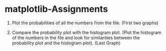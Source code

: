 # matplotlib-Assignments

1. Plot the probabilities of all the numbers from the file. (First two graphs)

2. Compare the probability plot with the histogram plot. (Plot the histogram of the numbers in the file and look for similarities between the probability plot and the histogram plot). (Last Graph)
